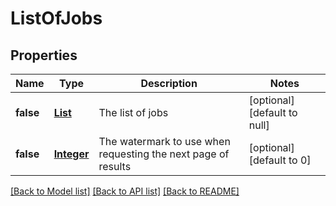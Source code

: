 # ListOfJobs
## Properties

Name | Type | Description | Notes
------------ | ------------- | ------------- | -------------
**false** | [**List**](Job.md) | The list of jobs | [optional] [default to null]
**false** | [**Integer**](integer.md) | The watermark to use when requesting the next page of results | [optional] [default to 0]

[[Back to Model list]](../README.md#documentation-for-models) [[Back to API list]](../README.md#documentation-for-api-endpoints) [[Back to README]](../README.md)

